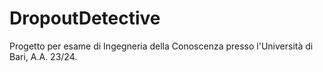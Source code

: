 # DropoutDetective
Progetto per esame di Ingegneria della Conoscenza presso l'Università di Bari, A.A. 23/24.
